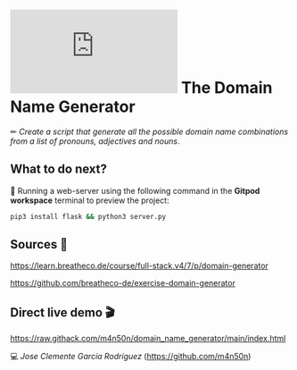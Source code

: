 # ![4Geeks Logo](http://assets.breatheco.de/apis/img/images.php?blob&random&cat=icon&tags=4geeks,16) The Domain Name Generator

✏ _Create a script that generate all the possible domain name combinations from a list of pronouns, adjectives and nouns_.

## What to do next?

📄 Running a web-server using the following command in the **Gitpod workspace** terminal to preview the project:

```sh
pip3 install flask && python3 server.py
```

## Sources 📌

<https://learn.breatheco.de/course/full-stack.v4/7/p/domain-generator>

<https://github.com/breatheco-de/exercise-domain-generator>

## Direct live demo 🎬

<https://raw.githack.com/m4n50n/domain_name_generator/main/index.html>

💻 _Jose Clemente García Rodríguez_ (<https://github.com/m4n50n>)
